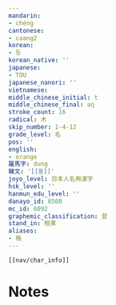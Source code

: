 ```yaml
---
mandarin:
- chéng
cantonese:
- caang2
korean:
- 등
korean_native: ''
japanese:
- TOU
japanese_nanori: ''
vietnamese:
middle_chinese_initial: t
middle_chinese_final: əŋ
stroke_count: 16
radical: 木
skip_number: 1-4-12
grade_level: 名
pos: ''
english:
- orange
羅馬字: dung
韓文: '[[둥]]'
joyo_level: 日本人名用漢字
hsk_level: ''
hanmun_edu_level: ''
danayo_id: 8508
mc_id: 6092
graphemic_classification: 登
stand_in: 橙果
aliases:
- 棖
---
```

```meta-bind-embed
[[nav/char_info]]
```

# Notes

